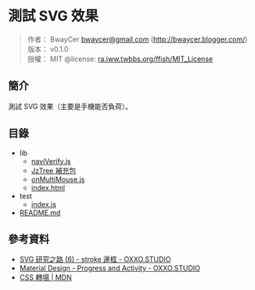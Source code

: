 測試 SVG 效果
=======


> 作者： BwayCer <bwaycer@gmail.com> (http://bwaycer.blogger.com/)<br />
> 版本： v0.1.0<br />
> 授權： MIT @license: [ra.iww.twbbs.org/ffish/MIT_License](http://ra.iww.twbbs.org/ffish/MIT_License)



## 簡介


測試 SVG 效果（主要是手機能否負荷）。



## 目錄


  * lib
    * [naviVerify.js](lib/naviVerify.js)
    * [JzTree 補充包](lib/jzTree_additional.js)
    * [onMultiMouse.js](lib/onMultiMouse.js)
    * [index.html](test/index.html)
  * test
    * [index.js](test/index.js)
  * [README.md](README.md)



## 參考資料


  - [SVG 研究之路 (6) - stroke 邊框 - OXXO.STUDIO](http://www.oxxostudio.tw/articles/201406/svg-06-stroke.html)
  - [Material Design - Progress and Activity - OXXO.STUDIO](http://www.oxxostudio.tw/articles/201407/svg-progress-bar.html)
  - [CSS 轉場 | MDN](https://developer.mozilla.org/zh-TW/docs/CSS_轉場)

